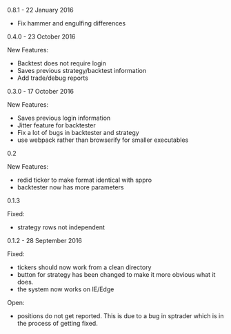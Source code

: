 0.8.1 - 22 January 2016
* Fix hammer and engulfing differences

0.4.0 - 23 October 2016

New Features:
* Backtest does not require login
* Saves previous strategy/backtest information
* Add trade/debug reports


0.3.0 - 17 October 2016

New Features:
* Saves previous login information
* Jitter feature for backtester
* Fix a lot of bugs in backtester and strategy
* use webpack rather than browserify for smaller executables


0.2

New Features:
* redid ticker to make format identical with sppro
* backtester now has more parameters


0.1.3

Fixed:

* strategy rows not independent


0.1.2 - 28 September 2016

Fixed:
* tickers should now work from a clean directory
* button for strategy has been changed to make it more obvious what it
does.
* the system now works on IE/Edge

Open:
* positions do not get reported.  This is due to a bug in sptrader
which is in the process of getting fixed.

